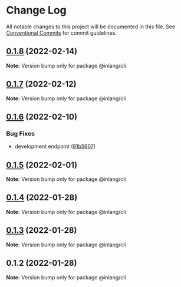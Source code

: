 # Change Log

All notable changes to this project will be documented in this file.
See [Conventional Commits](https://conventionalcommits.org) for commit guidelines.

## [0.1.8](https://github.com/inlang/inlang/compare/@inlang/cli@0.1.7...@inlang/cli@0.1.8) (2022-02-14)

**Note:** Version bump only for package @inlang/cli





## [0.1.7](https://github.com/inlang/inlang/compare/@inlang/cli@0.1.6...@inlang/cli@0.1.7) (2022-02-12)

**Note:** Version bump only for package @inlang/cli





## [0.1.6](https://github.com/inlang/inlang/compare/@inlang/cli@0.1.5...@inlang/cli@0.1.6) (2022-02-10)


### Bug Fixes

* development endpoint ([91b5607](https://github.com/inlang/inlang/commit/91b5607b1153ee7ccc6feabeddaea9164af8e290))





## [0.1.5](https://github.com/inlang/inlang/compare/@inlang/cli@0.1.4...@inlang/cli@0.1.5) (2022-02-01)

**Note:** Version bump only for package @inlang/cli

## [0.1.4](https://github.com/inlang/inlang/compare/@inlang/cli@0.1.3...@inlang/cli@0.1.4) (2022-01-28)

**Note:** Version bump only for package @inlang/cli

## [0.1.3](https://github.com/inlang/inlang/compare/@inlang/cli@0.1.2...@inlang/cli@0.1.3) (2022-01-28)

**Note:** Version bump only for package @inlang/cli

## 0.1.2 (2022-01-28)

**Note:** Version bump only for package @inlang/cli
